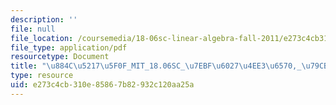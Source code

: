 ```yaml
---
description: ''
file: null
file_location: /coursemedia/18-06sc-linear-algebra-fall-2011/e273c4cb310e85867b82932c120aa25a_884c52175f0f_MIT_18.06SC_7ebf60274ee36570-_79cb_2011.pdf
file_type: application/pdf
resourcetype: Document
title: "\u884C\u5217\u5F0F_MIT_18.06SC_\u7EBF\u6027\u4EE3\u6570,_\u79CB_2011.pdf"
type: resource
uid: e273c4cb-310e-8586-7b82-932c120aa25a
---
```

